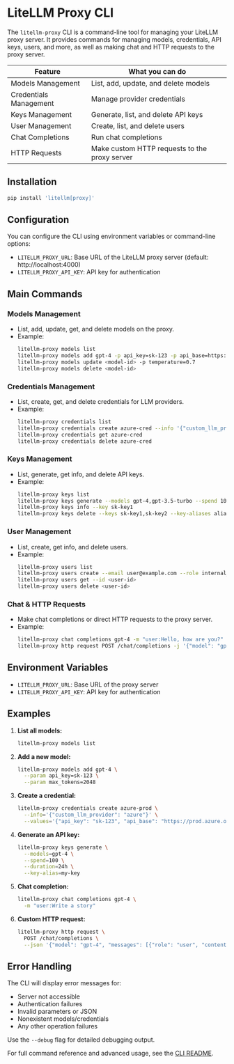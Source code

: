 # LiteLLM Proxy CLI

The `litellm-proxy` CLI is a command-line tool for managing your LiteLLM proxy
server. It provides commands for managing models, credentials, API keys, users,
and more, as well as making chat and HTTP requests to the proxy server.

| Feature                | What you can do                                 |
|------------------------|-------------------------------------------------|
| Models Management      | List, add, update, and delete models            |
| Credentials Management | Manage provider credentials                     |
| Keys Management        | Generate, list, and delete API keys             |
| User Management        | Create, list, and delete users                  |
| Chat Completions       | Run chat completions                            |
| HTTP Requests          | Make custom HTTP requests to the proxy server   |

## Installation

```bash
pip install 'litellm[proxy]'
```

## Configuration

You can configure the CLI using environment variables or command-line options:

- `LITELLM_PROXY_URL`: Base URL of the LiteLLM proxy server (default: http://localhost:4000)
- `LITELLM_PROXY_API_KEY`: API key for authentication

## Main Commands

### Models Management
- List, add, update, get, and delete models on the proxy.
- Example:
  ```bash
  litellm-proxy models list
  litellm-proxy models add gpt-4 -p api_key=sk-123 -p api_base=https://api.openai.com
  litellm-proxy models update <model-id> -p temperature=0.7
  litellm-proxy models delete <model-id>
  ```

### Credentials Management
- List, create, get, and delete credentials for LLM providers.
- Example:
  ```bash
  litellm-proxy credentials list
  litellm-proxy credentials create azure-cred --info '{"custom_llm_provider": "azure"}' --values '{"api_key": "sk-123", "api_base": "https://example.azure.openai.com"}'
  litellm-proxy credentials get azure-cred
  litellm-proxy credentials delete azure-cred
  ```

### Keys Management
- List, generate, get info, and delete API keys.
- Example:
  ```bash
  litellm-proxy keys list
  litellm-proxy keys generate --models gpt-4,gpt-3.5-turbo --spend 100 --duration 24h --key-alias my-key
  litellm-proxy keys info --key sk-key1
  litellm-proxy keys delete --keys sk-key1,sk-key2 --key-aliases alias1,alias2
  ```

### User Management
- List, create, get info, and delete users.
- Example:
  ```bash
  litellm-proxy users list
  litellm-proxy users create --email user@example.com --role internal_user --alias "Alice" --team team1 --max-budget 100.0
  litellm-proxy users get --id <user-id>
  litellm-proxy users delete <user-id>
  ```

### Chat & HTTP Requests
- Make chat completions or direct HTTP requests to the proxy server.
- Example:
  ```bash
  litellm-proxy chat completions gpt-4 -m "user:Hello, how are you?"
  litellm-proxy http request POST /chat/completions -j '{"model": "gpt-4", "messages": [{"role": "user", "content": "Hello"}]}'
  ```

## Environment Variables

- `LITELLM_PROXY_URL`: Base URL of the proxy server
- `LITELLM_PROXY_API_KEY`: API key for authentication

## Examples

1. **List all models:**

   ```bash
   litellm-proxy models list
   ```

2. **Add a new model:**

   ```bash
   litellm-proxy models add gpt-4 \
     --param api_key=sk-123 \
     --param max_tokens=2048
   ```

3. **Create a credential:**

   ```bash
   litellm-proxy credentials create azure-prod \
     --info='{"custom_llm_provider": "azure"}' \
     --values='{"api_key": "sk-123", "api_base": "https://prod.azure.openai.com"}'
   ```

4. **Generate an API key:**

   ```bash
   litellm-proxy keys generate \
     --models=gpt-4 \
     --spend=100 \
     --duration=24h \
     --key-alias=my-key
   ```

5. **Chat completion:**

   ```bash
   litellm-proxy chat completions gpt-4 \
     -m "user:Write a story"
   ```

6. **Custom HTTP request:**

   ```bash
   litellm-proxy http request \
     POST /chat/completions \
     --json '{"model": "gpt-4", "messages": [{"role": "user", "content": "Hello"}]}'
   ```

## Error Handling

The CLI will display error messages for:

- Server not accessible
- Authentication failures
- Invalid parameters or JSON
- Nonexistent models/credentials
- Any other operation failures

Use the `--debug` flag for detailed debugging output.

For full command reference and advanced usage, see the [CLI README](https://github.com/BerriAI/litellm/blob/main/litellm/proxy/client/cli/README.md).
